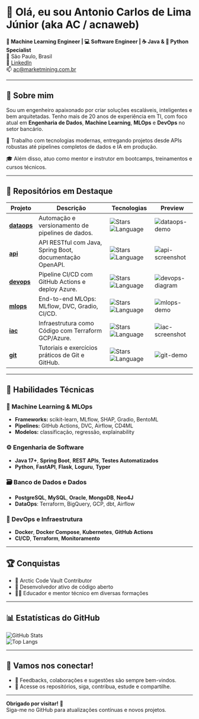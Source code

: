 # 👋 Olá, eu sou **Antonio Carlos de Lima Júnior** (aka **AC** / **acnaweb**)

**🧠 Machine Learning Engineer | 💻 Software Engineer | ☕ Java & 🐍 Python Specialist**  
📍 São Paulo, Brasil  
🔗 [LinkedIn](https://www.linkedin.com/in/acnaweb/)  
📫 ac@marketmining.com.br

---

## 🚀 Sobre mim

Sou um engenheiro apaixonado por criar soluções escaláveis, inteligentes e bem arquitetadas. Tenho mais de 20 anos de experiência em TI, com foco atual em **Engenharia de Dados**, **Machine Learning**, **MLOps** e **DevOps** no setor bancário.

🔧 Trabalho com tecnologias modernas, entregando projetos desde APIs robustas até pipelines completos de dados e IA em produção.

🎓 Além disso, atuo como mentor e instrutor em bootcamps, treinamentos e cursos técnicos.

---

## 📌 Repositórios em Destaque

| Projeto | Descrição | Tecnologias | Preview |
|--------|-----------|-------------|---------|
| [**dataops**](https://github.com/acnaweb/dataops) | Automação e versionamento de pipelines de dados. | ![Stars](https://img.shields.io/github/stars/acnaweb/dataops?style=flat&logo=github) ![Language](https://img.shields.io/github/languages/top/acnaweb/dataops?style=flat&logo=python&color=blue) | ![dataops-demo](https://raw.githubusercontent.com/acnaweb/dataops/main/demo.gif) |
| [**api**](https://github.com/acnaweb/api) | API RESTful com Java, Spring Boot, documentação OpenAPI. | ![Stars](https://img.shields.io/github/stars/acnaweb/api?style=flat&logo=github) ![Language](https://img.shields.io/github/languages/top/acnaweb/api?style=flat&logo=java&color=red) | ![api-screenshot](https://raw.githubusercontent.com/acnaweb/api/main/docs/api.png) |
| [**devops**](https://github.com/acnaweb/devops) | Pipeline CI/CD com GitHub Actions e deploy Azure. | ![Stars](https://img.shields.io/github/stars/acnaweb/devops?style=flat&logo=github) ![Language](https://img.shields.io/github/languages/top/acnaweb/devops?style=flat&logo=go&color=teal) | ![devops-diagram](https://raw.githubusercontent.com/acnaweb/devops/main/diagram.svg) |
| [**mlops**](https://github.com/acnaweb/mlops) | End-to-end MLOps: MLflow, DVC, Gradio, CI/CD. | ![Stars](https://img.shields.io/github/stars/acnaweb/mlops?style=flat&logo=github) ![Language](https://img.shields.io/github/languages/top/acnaweb/mlops?style=flat&logo=python&color=yellow) | ![mlops-demo](https://raw.githubusercontent.com/acnaweb/mlops/main/demo.gif) |
| [**iac**](https://github.com/acnaweb/iac) | Infraestrutura como Código com Terraform GCP/Azure. | ![Stars](https://img.shields.io/github/stars/acnaweb/iac?style=flat&logo=github) ![Language](https://img.shields.io/github/languages/top/acnaweb/iac?style=flat&logo=terraform&color=purple) | ![iac-screenshot](https://raw.githubusercontent.com/acnaweb/iac/main/README.gif) |
| [**git**](https://github.com/acnaweb/git) | Tutoriais e exercícios práticos de Git e GitHub. | ![Stars](https://img.shields.io/github/stars/acnaweb/git?style=flat&logo=github) ![Language](https://img.shields.io/github/languages/top/acnaweb/git?style=flat&logo=git&color=orange) | ![git-demo](https://raw.githubusercontent.com/acnaweb/git/main/demo.png) |

---

## 🧠 Habilidades Técnicas

### 🔬 Machine Learning & MLOps
- **Frameworks:** scikit-learn, MLflow, SHAP, Gradio, BentoML  
- **Pipelines:** GitHub Actions, DVC, Airflow, CD4ML  
- **Modelos:** classificação, regressão, explainability

### ⚙️ Engenharia de Software
- **Java 17+**, **Spring Boot**, **REST APIs**, **Testes Automatizados**  
- **Python**, **FastAPI**, **Flask**, **Loguru**, **Typer**

### 🗃️ Banco de Dados e Dados
- **PostgreSQL**, **MySQL**, **Oracle**, **MongoDB**, **Neo4J**  
- **DataOps**: Terraform, BigQuery, GCP, dbt, Airflow

### 🧪 DevOps e Infraestrutura
- **Docker**, **Docker Compose**, **Kubernetes**, **GitHub Actions**  
- **CI/CD**, **Terraform**, **Monitoramento**

---

## 🏆 Conquistas

- 🧊 Arctic Code Vault Contributor  
- 🌟 Desenvolvedor ativo de código aberto  
- 👨‍🏫 Educador e mentor técnico em diversas formações

---

## 📊 Estatísticas do GitHub

![GitHub Stats](https://github-readme-stats.vercel.app/api?username=acnaweb&show_icons=true&theme=radical&hide_border=true)  
![Top Langs](https://github-readme-stats.vercel.app/api/top-langs/?username=acnaweb&layout=compact&theme=radical&hide_border=true)

---

## 🤝 Vamos nos conectar!

- 💬 Feedbacks, colaborações e sugestões são sempre bem-vindos.
- 🔄 Acesse os repositórios, siga, contribua, estude e compartilhe.

---

**Obrigado por visitar!** 🙌  
Siga-me no GitHub para atualizações contínuas e novos projetos.
